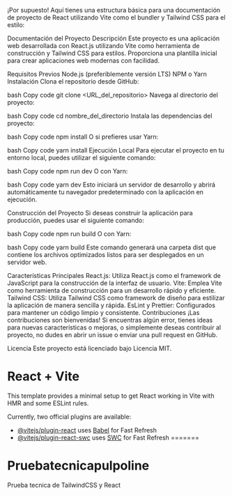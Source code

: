 
¡Por supuesto! Aquí tienes una estructura básica para una documentación de proyecto de React utilizando Vite como el bundler y Tailwind CSS para el estilo:

Documentación del Proyecto
Descripción
Este proyecto es una aplicación web desarrollada con React.js utilizando Vite como herramienta de construcción y Tailwind CSS para estilos. Proporciona una plantilla inicial para crear aplicaciones web modernas con facilidad.

Requisitos Previos
Node.js (preferiblemente versión LTS)
NPM o Yarn
Instalación
Clona el repositorio desde GitHub:

bash
Copy code
git clone <URL_del_repositorio>
Navega al directorio del proyecto:

bash
Copy code
cd nombre_del_directorio
Instala las dependencias del proyecto:

bash
Copy code
npm install
O si prefieres usar Yarn:

bash
Copy code
yarn install
Ejecución Local
Para ejecutar el proyecto en tu entorno local, puedes utilizar el siguiente comando:

bash
Copy code
npm run dev
O con Yarn:

bash
Copy code
yarn dev
Esto iniciará un servidor de desarrollo y abrirá automáticamente tu navegador predeterminado con la aplicación en ejecución.

Construcción del Proyecto
Si deseas construir la aplicación para producción, puedes usar el siguiente comando:

bash
Copy code
npm run build
O con Yarn:

bash
Copy code
yarn build
Este comando generará una carpeta dist que contiene los archivos optimizados listos para ser desplegados en un servidor web.

Características Principales
React.js: Utiliza React.js como el framework de JavaScript para la construcción de la interfaz de usuario.
Vite: Emplea Vite como herramienta de construcción para un desarrollo rápido y eficiente.
Tailwind CSS: Utiliza Tailwind CSS como framework de diseño para estilizar la aplicación de manera sencilla y rápida.
EsLint y Prettier: Configurados para mantener un código limpio y consistente.
Contribuciones
¡Las contribuciones son bienvenidas! Si encuentras algún error, tienes ideas para nuevas características o mejoras, o simplemente deseas contribuir al proyecto, no dudes en abrir un issue o enviar una pull request en GitHub.

Licencia
Este proyecto está licenciado bajo Licencia MIT.


# React + Vite

This template provides a minimal setup to get React working in Vite with HMR and some ESLint rules.

Currently, two official plugins are available:

- [@vitejs/plugin-react](https://github.com/vitejs/vite-plugin-react/blob/main/packages/plugin-react/README.md) uses [Babel](https://babeljs.io/) for Fast Refresh
- [@vitejs/plugin-react-swc](https://github.com/vitejs/vite-plugin-react-swc) uses [SWC](https://swc.rs/) for Fast Refresh
=======
# Pruebatecnicapulpoline
Prueba tecnica de TailwindCSS y React
